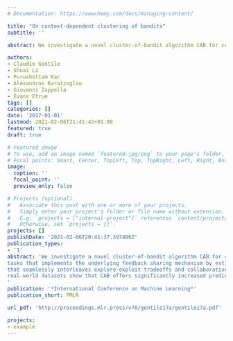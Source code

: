 ```yaml
---
# Documentation: https://wowchemy.com/docs/managing-content/

title: "On context-dependent clustering of bandits"
subtitle: ''

abstract: We investigate a novel cluster-of-bandit algorithm CAB for collaborative recommendation tasks that implements the underlying feedback sharing mechanism by estimating the neighborhood of users in a context-dependent manner. CAB makes sharp departures from the state of the art by incorporating collaborative effects into inference as well as learning processes in a manner that seamlessly interleaving explore-exploit tradeoffs and collaborative steps. We prove regret bounds under various assumptions on the data, which exhibit a crisp dependence on the expected number of clusters over the users, a natural measure of the statistical difficulty of the learning task. Experiments on production and real-world datasets show that CAB offers significantly increased prediction performance against a representative pool of state-of-the-art methods.

authors:
- Claudio Gentile
- Shuai Li
- Purushottam Kar
- Alexandros Karatzoglou
- Giovanni Zappella
- Evans Etrue
tags: []
categories: []
date: '2017-01-01'
lastmod: 2021-02-06T21:41:42+01:00
featured: true
draft: true

# Featured image
# To use, add an image named `featured.jpg/png` to your page's folder.
# Focal points: Smart, Center, TopLeft, Top, TopRight, Left, Right, BottomLeft, Bottom, BottomRight.
image:
  caption: ''
  focal_point: ''
  preview_only: false

# Projects (optional).
#   Associate this post with one or more of your projects.
#   Simply enter your project's folder or file name without extension.
#   E.g. `projects = ["internal-project"]` references `content/project/deep-learning/index.md`.
#   Otherwise, set `projects = []`.
projects: []
publishDate: '2021-02-06T20:41:37.397406Z'
publication_types: 
- '1'
abstract: 'We investigate a novel cluster-of-bandit algorithm CAB for collaborative recommendation
tasks that implements the underlying feedback sharing mechanism by estimating user neighborhoods in a context-dependent manner. CAB makes sharp departures from the state of the art by incorporating collaborative effects into inference, as well as learning processes in a manner
that seamlessly interleaves explore-exploit tradeoffs and collaborative steps. We prove regret bounds for CAB under various data-dependent assumptions which exhibit a crisp dependence on the expected number of clusters over the users, a natural measure of the statistical difficulty of the learning task. Experiments on production and
real-world datasets show that CAB offers significantly increased prediction performance against a representative pool of state-of-the-art methods.
'
publication: '*International Conference on Machine Learning*'
publication_short: PMLR

url_pdf: 'http://proceedings.mlr.press/v70/gentile17a/gentile17a.pdf'

projects:
- example
---
```

